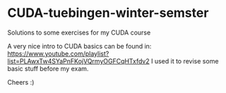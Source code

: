 # CUDA-tuebingen-winter-semster
Solutions to some exercises for my CUDA course

A very nice intro to CUDA basics can be found in: 
https://www.youtube.com/playlist?list=PLAwxTw4SYaPnFKojVQrmyOGFCqHTxfdv2
I used it to revise some basic stuff before my exam.

Cheers :)
